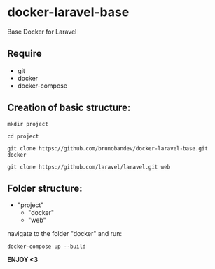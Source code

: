 # docker-laravel-base
Base Docker for Laravel

## Require
* git
* docker
* docker-compose

## Creation of basic structure:

```
mkdir project 
```
```
cd project 
```
```
git clone https://github.com/brunobandev/docker-laravel-base.git docker
```
```
git clone https://github.com/laravel/laravel.git web
```

## Folder structure:

* "project"
  * "docker"
  * "web"
  

navigate to the folder "docker" and run:
```
docker-compose up --build
```

**ENJOY <3**
